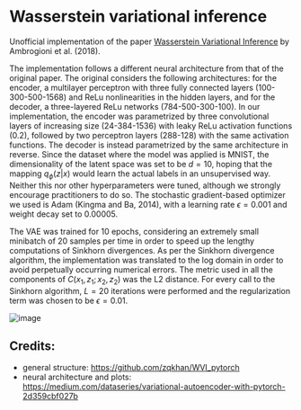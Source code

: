 # Wasserstein variational inference
Unofficial implementation of the paper [Wasserstein Variational Inference](https://papers.nips.cc/paper_files/paper/2018/hash/2c89109d42178de8a367c0228f169bf8-Abstract.html) by Ambrogioni et al. (2018).

The implementation follows a different neural architecture from that of the original paper. The original considers the following architectures: for the encoder, a multilayer perceptron with three fully connected layers (100-300-500-1568) and ReLu nonlinearities in the hidden layers, and for the decoder, a three-layered ReLu networks (784-500-300-100). In our implementation, the encoder was parametrized by three convolutional layers of increasing size (24-384-1536) with leaky ReLu activation functions (0.2), followed by two perceptron layers (288-128) with the same activation functions. The decoder is instead parametrized by the same architecture in reverse. Since the dataset where the model was applied is MNIST, the dimensionality of the latent space was set to be $d=10$, hoping that the mapping $q_\phi(z|x)$ would learn the actual labels in an unsupervised way. Neither this nor other hyperparameters were tuned, although we strongly encourage practitioners to do so. The stochastic gradient-based optimizer we used is Adam (Kingma and Ba, 2014), with a learning rate $\epsilon = 0.001$ and weight decay set to 0.00005.

The VAE was trained for 10 epochs, considering an extremely small minibatch of 20 samples per time in order to speed up the lengthy computations of Sinkhorn divergences. As per the Sinkhorn divergence algorithm, the implementation was translated to the log domain in order to avoid perpetually occurring numerical errors. The metric used in all the components of $C(x_1,z_1;x_2,z_2)$ was the L2 distance. For every call to the Sinkhorn algorithm, $L=20$ iterations were performed and the regularization term was chosen to be $\epsilon = 0.01$. 

![image](https://user-images.githubusercontent.com/77994290/227616561-24d7116c-c273-4be6-b000-c2b9d0627427.png)


## Credits:
- general structure: https://github.com/zqkhan/WVI_pytorch
- neural architecture and plots: https://medium.com/dataseries/variational-autoencoder-with-pytorch-2d359cbf027b
